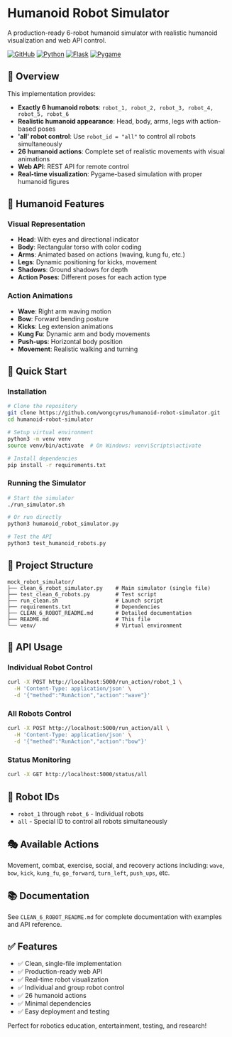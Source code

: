 # Humanoid Robot Simulator

A production-ready 6-robot humanoid simulator with realistic humanoid visualization and web API control.

[![GitHub](https://img.shields.io/badge/GitHub-wongcyrus-blue?logo=github)](https://github.com/wongcyrus/humanoid-robot-simulator)
[![Python](https://img.shields.io/badge/Python-3.8+-green?logo=python)](https://python.org)
[![Flask](https://img.shields.io/badge/Flask-2.0+-red?logo=flask)](https://flask.palletsprojects.com)
[![Pygame](https://img.shields.io/badge/Pygame-2.1+-orange?logo=python)](https://pygame.org)

## 🎯 Overview

This implementation provides:
- **Exactly 6 humanoid robots**: `robot_1, robot_2, robot_3, robot_4, robot_5, robot_6`
- **Realistic humanoid appearance**: Head, body, arms, legs with action-based poses
- **'all' robot control**: Use `robot_id = "all"` to control all robots simultaneously
- **26 humanoid actions**: Complete set of realistic movements with visual animations
- **Web API**: REST API for remote control
- **Real-time visualization**: Pygame-based simulation with proper humanoid figures

## 🤖 Humanoid Features

### Visual Representation
- **Head**: With eyes and directional indicator
- **Body**: Rectangular torso with color coding
- **Arms**: Animated based on actions (waving, kung fu, etc.)
- **Legs**: Dynamic positioning for kicks, movement
- **Shadows**: Ground shadows for depth
- **Action Poses**: Different poses for each action type

### Action Animations
- **Wave**: Right arm waving motion
- **Bow**: Forward bending posture
- **Kicks**: Leg extension animations
- **Kung Fu**: Dynamic arm and body movements
- **Push-ups**: Horizontal body position
- **Movement**: Realistic walking and turning

## 🚀 Quick Start

### Installation

```bash
# Clone the repository
git clone https://github.com/wongcyrus/humanoid-robot-simulator.git
cd humanoid-robot-simulator

# Setup virtual environment
python3 -m venv venv
source venv/bin/activate  # On Windows: venv\Scripts\activate

# Install dependencies
pip install -r requirements.txt
```

### Running the Simulator

```bash
# Start the simulator
./run_simulator.sh

# Or run directly
python3 humanoid_robot_simulator.py

# Test the API
python3 test_humanoid_robots.py
```

## 📁 Project Structure

```
mock_robot_simulator/
├── clean_6_robot_simulator.py    # Main simulator (single file)
├── test_clean_6_robots.py        # Test script
├── run_clean.sh                  # Launch script
├── requirements.txt              # Dependencies
├── CLEAN_6_ROBOT_README.md       # Detailed documentation
├── README.md                     # This file
└── venv/                         # Virtual environment
```

## 📡 API Usage

### Individual Robot Control
```bash
curl -X POST http://localhost:5000/run_action/robot_1 \
  -H 'Content-Type: application/json' \
  -d '{"method":"RunAction","action":"wave"}'
```

### All Robots Control
```bash
curl -X POST http://localhost:5000/run_action/all \
  -H 'Content-Type: application/json' \
  -d '{"method":"RunAction","action":"bow"}'
```

### Status Monitoring
```bash
curl -X GET http://localhost:5000/status/all
```

## 🤖 Robot IDs

- `robot_1` through `robot_6` - Individual robots
- `all` - Special ID to control all robots simultaneously

## 🎭 Available Actions

Movement, combat, exercise, social, and recovery actions including:
`wave`, `bow`, `kick`, `kung_fu`, `go_forward`, `turn_left`, `push_ups`, etc.

## 📚 Documentation

See `CLEAN_6_ROBOT_README.md` for complete documentation with examples and API reference.

## ✅ Features

- ✅ Clean, single-file implementation
- ✅ Production-ready web API
- ✅ Real-time robot visualization
- ✅ Individual and group robot control
- ✅ 26 humanoid actions
- ✅ Minimal dependencies
- ✅ Easy deployment and testing

Perfect for robotics education, entertainment, testing, and research!
